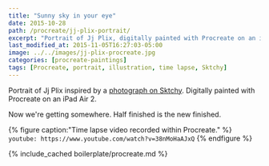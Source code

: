 ```yaml
---
title: "Sunny sky in your eye"
date: 2015-10-28
path: /procreate/jj-plix-portrait/
excerpt: "Portrait of Jj Plix, digitally painted with Procreate on an iPad."
last_modified_at: 2015-11-05T16:27:03-05:00
image: ../../images/jj-plix-procreate.jpg
categories: [procreate-paintings]
tags: [Procreate, portrait, illustration, time lapse, Sktchy]
---
```


Portrait of Jj Plix inspired by a [photograph on Sktchy](https://sktchy.com/BXA9OC). Digitally painted with Procreate on an iPad Air 2. 

Now we're getting somewhere. Half finished is the new finished.

{% figure caption:"Time lapse video recorded within Procreate." %}
`youtube: https://www.youtube.com/watch?v=38nMoHaAJxQ`
{% endfigure %}

{% include_cached boilerplate/procreate.md %}
